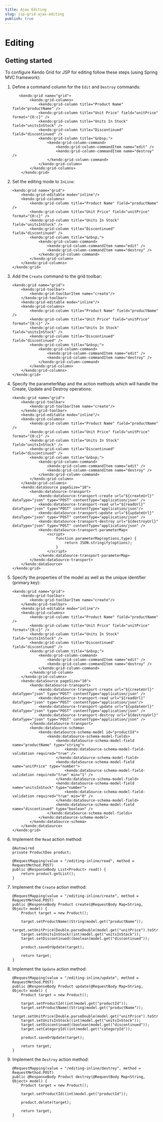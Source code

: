 ```yaml
---
title: Ajax Editing
slug: jsp-grid-ajax-editing
publish: true
---
```


# Editing

## Getting started

To configure Kendo Grid for JSP for editing follow these steps (using Spring MVC framework):

1.  Define a command column for the `Edit` and `Destroy` commands:

	       <kendo:grid name="grid">
		        <kendo:grid-columns>
		            <kendo:grid-column title="Product Name" field="productName" />
		            <kendo:grid-column title="Unit Price" field="unitPrice" format="{0:c}" />
		            <kendo:grid-column title="Units In Stock" field="unitsInStock" />
		            <kendo:grid-column title="Discontinued" field="discontinued" />
		            <kendo:grid-column title="&nbsp;">
		            	<kendo:grid-column-command>
		            		<kendo:grid-column-commandItem name="edit" />
		            		<kendo:grid-column-commandItem name="destroy" />
		            	</kendo:grid-column-command>
		            </kendo:grid-column>
		        </kendo:grid-columns>
		    </kendo:grid>

2.  Set the editing mode to `InLine`:

        <kendo:grid name="grid">
    		<kendo:grid-editable mode="inline"/>
	        <kendo:grid-columns>
	            <kendo:grid-column title="Product Name" field="productName" />
	            <kendo:grid-column title="Unit Price" field="unitPrice" format="{0:c}" />
	            <kendo:grid-column title="Units In Stock" field="unitsInStock" />
	            <kendo:grid-column title="Discontinued" field="discontinued" />
	            <kendo:grid-column title="&nbsp;">
	            	<kendo:grid-column-command>
	            		<kendo:grid-column-commandItem name="edit" />
	            		<kendo:grid-column-commandItem name="destroy" />
	            	</kendo:grid-column-command>
	            </kendo:grid-column>
	        </kendo:grid-columns>
	    </kendo:grid>

3.  Add the `Create` command to the grid toolbar:

        <kendo:grid name="grid">
			<kendo:grid-toolbar>
            	<kendo:grid-toolbarItem name="create"/>
	        </kendo:grid-toolbar>
    		<kendo:grid-editable mode="inline"/>
	        <kendo:grid-columns>
	            <kendo:grid-column title="Product Name" field="productName" />
	            <kendo:grid-column title="Unit Price" field="unitPrice" format="{0:c}" />
	            <kendo:grid-column title="Units In Stock" field="unitsInStock" />
	            <kendo:grid-column title="Discontinued" field="discontinued" />
	            <kendo:grid-column title="&nbsp;">
	            	<kendo:grid-column-command>
	            		<kendo:grid-column-commandItem name="edit" />
	            		<kendo:grid-column-commandItem name="destroy" />
	            	</kendo:grid-column-command>
	            </kendo:grid-column>
	        </kendo:grid-columns>
	    </kendo:grid>

4.  Specify the parameterMap and the action methods which will handle the Create, Update and Destroy operations:

   		<kendo:grid name="grid">
			<kendo:grid-toolbar>
            	<kendo:grid-toolbarItem name="create"/>
	        </kendo:grid-toolbar>
    		<kendo:grid-editable mode="inline"/>
	        <kendo:grid-columns>
	            <kendo:grid-column title="Product Name" field="productName" />
	            <kendo:grid-column title="Unit Price" field="unitPrice" format="{0:c}" />
	            <kendo:grid-column title="Units In Stock" field="unitsInStock" />
	            <kendo:grid-column title="Discontinued" field="discontinued" />
	            <kendo:grid-column title="&nbsp;">
	            	<kendo:grid-column-command>
	            		<kendo:grid-column-commandItem name="edit" />
	            		<kendo:grid-column-commandItem name="destroy" />
	            	</kendo:grid-column-command>
	            </kendo:grid-column>
	        </kendo:grid-columns>
			<kendo:dataSource pageSize="10">
            	<kendo:dataSource-transport>
	                <kendo:dataSource-transport-create url="${createUrl}" dataType="json" type="POST" contentType="application/json" />
	                <kendo:dataSource-transport-read url="${readUrl}" dataType="json" type="POST" contentType="application/json"/>
	                <kendo:dataSource-transport-update url="${updateUrl}" dataType="json" type="POST" contentType="application/json" />
	                <kendo:dataSource-transport-destroy url="${destroyUrl}" dataType="json" type="POST" contentType="application/json" />
					<kendo:dataSource-transport-parameterMap>
						<script>
							function parameterMap(options,type) { 	                		
								return JSON.stringify(options);	                		
							}
						</script>
					</kendo:dataSource-transport-parameterMap>
	            </kendo:dataSource-transport>
	        </kendo:dataSource>
	    </kendo:grid>

5.  Specify the properties of the model as well as the unique identifier (primary key):

        <kendo:grid name="grid">
			<kendo:grid-toolbar>
            	<kendo:grid-toolbarItem name="create"/>
	        </kendo:grid-toolbar>
    		<kendo:grid-editable mode="inline"/>
	        <kendo:grid-columns>
	            <kendo:grid-column title="Product Name" field="productName" />
	            <kendo:grid-column title="Unit Price" field="unitPrice" format="{0:c}" />
	            <kendo:grid-column title="Units In Stock" field="unitsInStock" />
	            <kendo:grid-column title="Discontinued" field="discontinued" />
	            <kendo:grid-column title="&nbsp;">
	            	<kendo:grid-column-command>
	            		<kendo:grid-column-commandItem name="edit" />
	            		<kendo:grid-column-commandItem name="destroy" />
	            	</kendo:grid-column-command>
	            </kendo:grid-column>
	        </kendo:grid-columns>
			<kendo:dataSource pageSize="10">
            	<kendo:dataSource-transport>
	                <kendo:dataSource-transport-create url="${createUrl}" dataType="json" type="POST" contentType="application/json" />
	                <kendo:dataSource-transport-read url="${readUrl}" dataType="json" type="POST" contentType="application/json"/>
	                <kendo:dataSource-transport-update url="${updateUrl}" dataType="json" type="POST" contentType="application/json" />
	                <kendo:dataSource-transport-destroy url="${destroyUrl}" dataType="json" type="POST" contentType="application/json" />
	            </kendo:dataSource-transport>
				<kendo:dataSource-schema>
                	<kendo:dataSource-schema-model id="productId">
	                    <kendo:dataSource-schema-model-fields>
	                        <kendo:dataSource-schema-model-field name="productName" type="string">
	                        	<kendo:dataSource-schema-model-field-validation required="true" />
	                        </kendo:dataSource-schema-model-field>
	                        <kendo:dataSource-schema-model-field name="unitPrice" type="number">
	                        	<kendo:dataSource-schema-model-field-validation required="true" min="1" />
	                        </kendo:dataSource-schema-model-field>
	                        <kendo:dataSource-schema-model-field name="unitsInStock" type="number">
	                        	<kendo:dataSource-schema-model-field-validation required="true" min="0" />
	                        </kendo:dataSource-schema-model-field>
	                        <kendo:dataSource-schema-model-field name="discontinued" type="boolean" />
	                    </kendo:dataSource-schema-model-fields>
	                </kendo:dataSource-schema-model>
	            </kendo:dataSource-schema>
	        </kendo:dataSource>
	    </kendo:grid>
6.  Implement the `Read` action method:

		@Autowired
		private ProductDao product;

		@RequestMapping(value = "/editing-inline/read", method = RequestMethod.POST)
		public @ResponseBody List<Product> read() {
			return product.getList();
		}

7.  Implement the `Create` action method:

		@RequestMapping(value = "/editing-inline/create", method = RequestMethod.POST)
    	public @ResponseBody Product create(@RequestBody Map<String, Object> model) {
        	Product target = new Product();

        	target.setProductName((String)model.get("productName"));
	        target.setUnitPrice(Double.parseDouble(model.get("unitPrice").toString()));
	        target.setUnitsInStock((int)model.get("unitsInStock"));
	        target.setDiscontinued((boolean)model.get("discontinued"));

	        product.saveOrUpdate(target);

	        return target;
	    }

8.  Implement the `Update` action method:

        @RequestMapping(value = "/editing-inline/update", method = RequestMethod.POST)
		public @ResponseBody Product update(@RequestBody Map<String, Object> model) {
	        Product target = new Product();

	        target.setProductId((int)model.get("productId"));
	        target.setProductName((String)model.get("productName"));
	        target.setUnitPrice(Double.parseDouble(model.get("unitPrice").toString()));
	        target.setUnitsInStock((int)model.get("unitsInStock"));
	        target.setDiscontinued((boolean)model.get("discontinued"));
	        target.setCategoryId((int)model.get("categoryId"));

	        product.saveOrUpdate(target);

	        return target;
	    }
9.  Implement the `Destroy` action method:

        @RequestMapping(value = "/editing-inline/destroy", method = RequestMethod.POST)
    	public @ResponseBody Product destroy(@RequestBody Map<String, Object> model) {
	        Product target = new Product();

	        target.setProductId((int)model.get("productId"));

	        product.delete(target);

	        return target;
	    }
